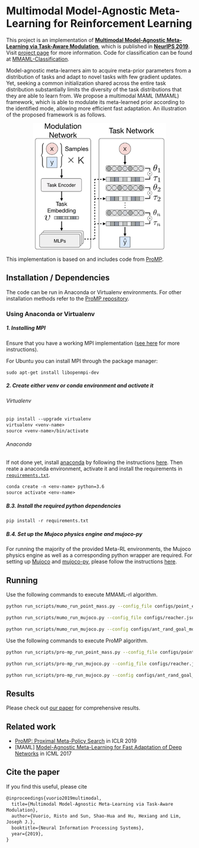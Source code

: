 # Multimodal Model-Agnostic Meta-Learning for Reinforcement Learning

This project is an implementation of [**Multimodal Model-Agnostic Meta-Learning via Task-Aware Modulation**](https://arxiv.org/abs/1910.13616), which is published in [**NeurIPS 2019**](https://neurips.cc/Conferences/2019/). Visit [project page](https://vuoristo.github.io/MMAML/) for more information. Code for classification can be found at [MMAML-Classification](https://github.com/shaohua0116/MMAML-Classification).

Model-agnostic meta-learners aim to acquire meta-prior parameters from a distribution of tasks and adapt to novel tasks with few gradient updates. Yet, seeking a common initialization shared across the entire task distribution substantially limits the diversity of the task distributions that they are able to learn from. We propose a multimodal MAML (MMAML) framework, which is able to modulate its meta-learned prior according to the identified mode, allowing more efficient fast adaptation. An illustration of the proposed framework is as follows.

<p align="center">
    <img src="asset/model.png" width="360"/>
</p>

This implementation is based on and includes code from [ProMP](https://github.com/jonasrothfuss/ProMP).


## Installation / Dependencies
The code can be run in Anaconda or Virtualenv environments. For other installation methods refer to the [ProMP repository](https://github.com/jonasrothfuss/ProMP).

### Using Anaconda or Virtualenv

##### 1. Installing MPI
Ensure that you have a working MPI implementation ([see here](https://mpi4py.readthedocs.io/en/stable/install.html) for more instructions).

For Ubuntu you can install MPI through the package manager:

```
sudo apt-get install libopenmpi-dev
```

##### 2. Create either venv or conda environment and activate it

###### Virtualenv
```
pip install --upgrade virtualenv
virtualenv <venv-name>
source <venv-name>/bin/activate
```

###### Anaconda
If not done yet, install [anaconda](https://www.anaconda.com/) by following the instructions [here](https://www.anaconda.com/download/#linux).
Then reate a anaconda environment, activate it and install the requirements in [`requirements.txt`](requirements.txt).
```
conda create -n <env-name> python=3.6
source activate <env-name>
```

##### B.3. Install the required python dependencies
```
pip install -r requirements.txt
```

##### B.4. Set up the Mujoco physics engine and mujoco-py
For running the majority of the provided Meta-RL environments, the Mujoco physics engine as well as a
corresponding python wrapper are required.
For setting up [Mujoco](http://www.mujoco.org/) and [mujoco-py](https://github.com/openai/mujoco-py),
please follow the instructions [here](https://github.com/openai/mujoco-py).


## Running
Use the following commands to execute MMAML-rl algorithm.

```bash
python run_scripts/mumo_run_point_mass.py --config_file configs/point_env_momentum_dense.json
```

```bash
python run_scripts/mumo_run_mujoco.py --config_file configs/reacher.json
```

```bash
python run_scripts/mumo_run_mujoco.py --config configs/ant_rand_goal_mode.json
```

Use the following commands to execute ProMP algorithm.

```bash
python run_scripts/pro-mp_run_point_mass.py --config_file configs/point_env_momentum_dense.json
```

```bash
python run_scripts/pro-mp_run_mujoco.py --config_file configs/reacher.json
```

```bash
python run_scripts/pro-mp_run_mujoco.py --config configs/ant_rand_goal_mode.json
```

## Results

Please check out [our paper](https://arxiv.org/abs/1910.13616) for comprehensive results.

## Related work
- [ProMP: Proximal Meta-Policy Search](https://arxiv.org/abs/1810.06784) in ICLR 2019
- \[MAML\] [Model-Agnostic Meta-Learning for Fast Adaptation of Deep Networks](https://arxiv.org/abs/1703.03400) in ICML 2017

## Cite the paper
If you find this useful, please cite
```
@inproceedings{vuorio2019multimodal,
  title={Multimodal Model-Agnostic Meta-Learning via Task-Aware Modulation},
  author={Vuorio, Risto and Sun, Shao-Hua and Hu, Hexiang and Lim, Joseph J.},
  booktitle={Neural Information Processing Systems},
  year={2019},
}
```